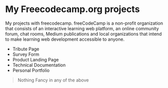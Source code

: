 # My Freecodecamp.org projects

My projects with freecodecamp. freeCodeCamp is a non-profit organization that consists of an interactive learning web platform, an online community forum, chat rooms, Medium publications and local organizations that intend to make learning web development accessible to anyone.

- Tribute Page
- Survey Form
- Product Landing Page
- Technical Documentation
- Personal Portfolio

> Nothing Fancy in any of the above
